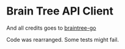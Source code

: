 # Brain Tree API Client

And all credits goes to [braintree-go](https://github.com/braintree-go/braintree-go)

Code was rearranged. Some tests might fail. 